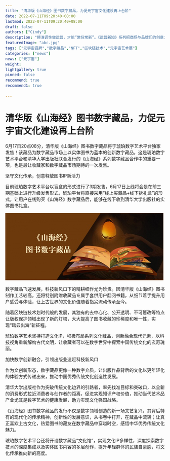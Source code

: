 ```yaml
---
title: "清华版《山海经》图书数字藏品，力促元宇宙文化建设再上台阶"
date: 2022-07-11T09:20:40+08:00
lastmod: 2022-07-11T09:20:40+08:00
draft: false
authors: ["Cindy"]
description: "摸准调性做运营，才能“常旺常新”。《运营新知》系列把商场与品牌们的创意idea扒开给你看。此篇为品牌、商场的元宇宙之战。"
featuredImage: "abc.jpg"
tags: ["元宇宙品牌","数字藏品","NFT","区块链技术","元宇宙艺术展"]
categories: ["news"]
news: ["元宇宙"]
weight: 
lightgallery: true
pinned: false
recommend: true
recommend1: true

---
```


# 清华版《山海经》图书数字藏品，力促元宇宙文化建设再上台阶

6月17日20点08分，清华版《山海经》图书数字藏品将于琥珀数字艺术平台独家发售！该藏品为数字藏品市场上以实体图书为蓝本的创新数字藏品，这是琥珀数字艺术平台和清华大学出版社联合发行的《山海经》系列数字藏品合作中的重要一项，也是最让收藏家和数字藏品市场期待的一次发售。

 

坚守文化传承，创意释放图书IP新活力

 

   目前琥珀数字艺术平台以盲盒的形式进行了3期发售，6月17日上线将会是在前三期基础上进行升级发售形式，琥珀平台将直接采用“线上买藏品+线下拆礼盒”的形式，让用户在线购买《山海经》数字藏品后，能够在线下收到清华大学出版社的实体图书礼盒。

 

![img](1g5irvlehl3p5u517h.jpg)

 

   数字藏品飞速发展，科技新风口下的精耕细作尤为珍贵。因清华版《山海经》图书制作工艺较高，还将特别附赠收藏品专属手套供用户翻阅书籍，从细节着手提升用户感受与体验，让上古世界的文化价值随着指尖流动传承至今。

 

   随着区块链技术划时代般的发展，其独有的去中心化、公开透明、不可篡改等特点让版权保护领域出现了新的灯塔，大大提高了图书收藏的珍稀度和唯一性，实现“踏云出海”新征程。

 

   琥珀数字艺术坚持打造文化IP，积极布局系列文化藏品，创新融合现代元素，以科技视角重新解构古代文明，让收藏者可以在数字世界中探索中国传统文化的玄奇瑰丽。

 

加快数字创新融合，引领出版业追赶科技新风口

 

   作为文创新形态，数字藏品更像一种数字介质，让出版作品背后的文化以更年轻化的体验方式传递出来，推动中国优秀传统文化创造性发展。

 

   清华大学出版社作为突破传统文化边界的引路者，率先找准目标和突破口，以全新的消费形式拉近消费者与创作者的距离，促进实现知识产权价值，推动当代艺术品产业尤其是数字艺术的健康发展，助力实现文化强国战略。

 

   《山海经》图书数字藏品的发行不仅是数字领域创造的新一场文艺复兴，其背后特有的现代化的传承精神，创新性的发展意识，从书卷中打开，在藏品中流转；让真正喜欢上古文化，热爱图书的藏友在数字藏品中穿越时空，感悟中华优秀传统文化魅力。

 

   琥珀数字艺术平台还将开设数字藏品“文化馆”，实现文化IP多样性，深度探索数字技术的深度集成以及实体图书内容的多层创作，提升年轻群体的民族自豪感，将文化传承推向新的高度。